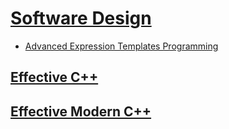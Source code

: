 # [Software Design](https://github.com/ZigaSajovic/Readings/tree/master/Software_Design)
* [Advanced Expression Templates Programming](https://github.com/ZigaSajovic/Readings/tree/master/Software_Design/Advanced_Expression_Templates_Programming.pdf)
## [Effective C++](https://github.com/ZigaSajovic/Readings/tree/master/Software_Design/Effective_C++)
## [Effective Modern C++](https://github.com/ZigaSajovic/Readings/tree/master/Software_Design/Effective_Modern_C++)
